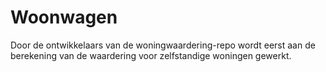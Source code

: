# Woonwagen

Door de ontwikkelaars van de woningwaardering-repo wordt eerst aan de berekening van de waardering voor zelfstandige woningen gewerkt.
